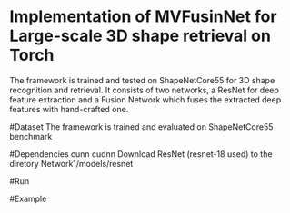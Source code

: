 # Implementation of MVFusinNet for Large-scale 3D shape retrieval on Torch
The framework is trained and tested on ShapeNetCore55 for 3D shape recognition and retrieval. It consists of two networks, a ResNet for deep feature extraction and a Fusion Network which fuses the extracted deep features with hand-crafted one.

#Dataset
The framework is trained and evaluated on ShapeNetCore55 benchmark

#Dependencies
cunn
cudnn
Download ResNet (resnet-18 used) to the diretory Network1/models/resnet

#Run

#Example 
